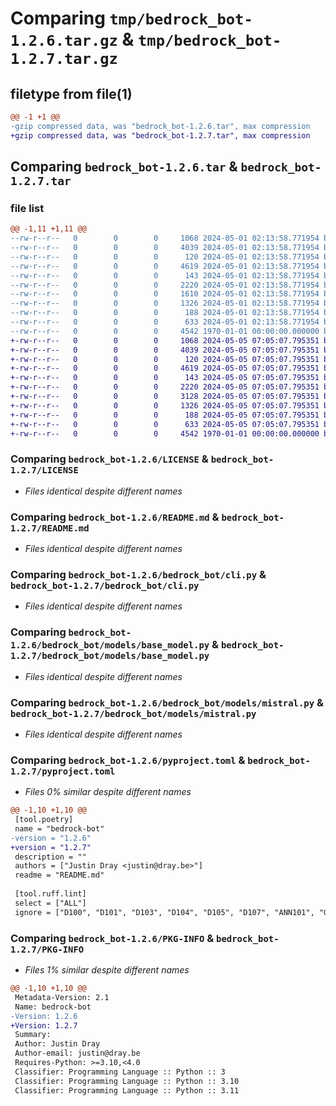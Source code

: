 # Comparing `tmp/bedrock_bot-1.2.6.tar.gz` & `tmp/bedrock_bot-1.2.7.tar.gz`

## filetype from file(1)

```diff
@@ -1 +1 @@
-gzip compressed data, was "bedrock_bot-1.2.6.tar", max compression
+gzip compressed data, was "bedrock_bot-1.2.7.tar", max compression
```

## Comparing `bedrock_bot-1.2.6.tar` & `bedrock_bot-1.2.7.tar`

### file list

```diff
@@ -1,11 +1,11 @@
--rw-r--r--   0        0        0     1068 2024-05-01 02:13:58.771954 bedrock_bot-1.2.6/LICENSE
--rw-r--r--   0        0        0     4039 2024-05-01 02:13:58.771954 bedrock_bot-1.2.6/README.md
--rw-r--r--   0        0        0      120 2024-05-01 02:13:58.771954 bedrock_bot-1.2.6/bedrock_bot/__init__.py
--rw-r--r--   0        0        0     4619 2024-05-01 02:13:58.771954 bedrock_bot-1.2.6/bedrock_bot/cli.py
--rw-r--r--   0        0        0      143 2024-05-01 02:13:58.771954 bedrock_bot-1.2.6/bedrock_bot/models/__init__.py
--rw-r--r--   0        0        0     2220 2024-05-01 02:13:58.771954 bedrock_bot-1.2.6/bedrock_bot/models/base_model.py
--rw-r--r--   0        0        0     1610 2024-05-01 02:13:58.771954 bedrock_bot-1.2.6/bedrock_bot/models/claude.py
--rw-r--r--   0        0        0     1326 2024-05-01 02:13:58.771954 bedrock_bot-1.2.6/bedrock_bot/models/mistral.py
--rw-r--r--   0        0        0      188 2024-05-01 02:13:58.771954 bedrock_bot-1.2.6/bedrock_bot/util.py
--rw-r--r--   0        0        0      633 2024-05-01 02:13:58.771954 bedrock_bot-1.2.6/pyproject.toml
--rw-r--r--   0        0        0     4542 1970-01-01 00:00:00.000000 bedrock_bot-1.2.6/PKG-INFO
+-rw-r--r--   0        0        0     1068 2024-05-05 07:05:07.795351 bedrock_bot-1.2.7/LICENSE
+-rw-r--r--   0        0        0     4039 2024-05-05 07:05:07.795351 bedrock_bot-1.2.7/README.md
+-rw-r--r--   0        0        0      120 2024-05-05 07:05:07.795351 bedrock_bot-1.2.7/bedrock_bot/__init__.py
+-rw-r--r--   0        0        0     4619 2024-05-05 07:05:07.795351 bedrock_bot-1.2.7/bedrock_bot/cli.py
+-rw-r--r--   0        0        0      143 2024-05-05 07:05:07.795351 bedrock_bot-1.2.7/bedrock_bot/models/__init__.py
+-rw-r--r--   0        0        0     2220 2024-05-05 07:05:07.795351 bedrock_bot-1.2.7/bedrock_bot/models/base_model.py
+-rw-r--r--   0        0        0     3128 2024-05-05 07:05:07.795351 bedrock_bot-1.2.7/bedrock_bot/models/claude.py
+-rw-r--r--   0        0        0     1326 2024-05-05 07:05:07.795351 bedrock_bot-1.2.7/bedrock_bot/models/mistral.py
+-rw-r--r--   0        0        0      188 2024-05-05 07:05:07.795351 bedrock_bot-1.2.7/bedrock_bot/util.py
+-rw-r--r--   0        0        0      633 2024-05-05 07:05:07.795351 bedrock_bot-1.2.7/pyproject.toml
+-rw-r--r--   0        0        0     4542 1970-01-01 00:00:00.000000 bedrock_bot-1.2.7/PKG-INFO
```

### Comparing `bedrock_bot-1.2.6/LICENSE` & `bedrock_bot-1.2.7/LICENSE`

 * *Files identical despite different names*

### Comparing `bedrock_bot-1.2.6/README.md` & `bedrock_bot-1.2.7/README.md`

 * *Files identical despite different names*

### Comparing `bedrock_bot-1.2.6/bedrock_bot/cli.py` & `bedrock_bot-1.2.7/bedrock_bot/cli.py`

 * *Files identical despite different names*

### Comparing `bedrock_bot-1.2.6/bedrock_bot/models/base_model.py` & `bedrock_bot-1.2.7/bedrock_bot/models/base_model.py`

 * *Files identical despite different names*

### Comparing `bedrock_bot-1.2.6/bedrock_bot/models/mistral.py` & `bedrock_bot-1.2.7/bedrock_bot/models/mistral.py`

 * *Files identical despite different names*

### Comparing `bedrock_bot-1.2.6/pyproject.toml` & `bedrock_bot-1.2.7/pyproject.toml`

 * *Files 0% similar despite different names*

```diff
@@ -1,10 +1,10 @@
 [tool.poetry]
 name = "bedrock-bot"
-version = "1.2.6"
+version = "1.2.7"
 description = ""
 authors = ["Justin Dray <justin@dray.be>"]
 readme = "README.md"
 
 [tool.ruff.lint]
 select = ["ALL"]
 ignore = ["D100", "D101", "D103", "D104", "D105", "D107", "ANN101", "G004"]
```

### Comparing `bedrock_bot-1.2.6/PKG-INFO` & `bedrock_bot-1.2.7/PKG-INFO`

 * *Files 1% similar despite different names*

```diff
@@ -1,10 +1,10 @@
 Metadata-Version: 2.1
 Name: bedrock-bot
-Version: 1.2.6
+Version: 1.2.7
 Summary: 
 Author: Justin Dray
 Author-email: justin@dray.be
 Requires-Python: >=3.10,<4.0
 Classifier: Programming Language :: Python :: 3
 Classifier: Programming Language :: Python :: 3.10
 Classifier: Programming Language :: Python :: 3.11
```

